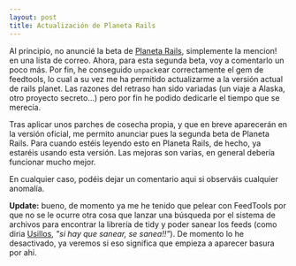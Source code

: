 ```yaml
---
layout: post
title: Actualización de Planeta Rails
---
```


Al principio, no anuncié la beta de [Planeta Rails](http://www.planetarails.es/), simplemente la mencion! en una lista de correo. Ahora, para esta segunda beta, voy a comentarlo un poco más. Por fin, he conseguido `unpack`ear correctamente el gem de feedtools, lo cual a su vez me ha permitido actualizarme a la versión actual de rails planet. Las razones del retraso han sido variadas (un viaje a Alaska, otro proyecto secreto...) pero por fin he podido dedicarle el tiempo que se merecía.

Tras aplicar unos parches de cosecha propia, y que en breve aparecerán en la versión oficial, me permito anunciar pues la segunda beta de Planeta Rails. Para cuando estéis leyendo esto en Planeta Rails, de hecho, ya estaréis usando esta versión. Las mejoras son varias, en general debería funcionar mucho mejor.

En cualquier caso, podéis dejar un comentario aqui si observáis cualquier anomalía.

**Update:** bueno, de momento ya me he tenido que pelear con FeedTools por que no se le ocurre otra cosa que lanzar una búsqueda por el sistema de archivos para encontrar la librería de tidy y poder sanear los feeds (como diria [Usillos](http://es.wikipedia.org/wiki/El_milagro_de_P._Tinto), *"si hay que sanear, se sanea!!"*). De momento lo he desactivado, ya veremos si eso significa que empieza a aparecer basura por ahi.
